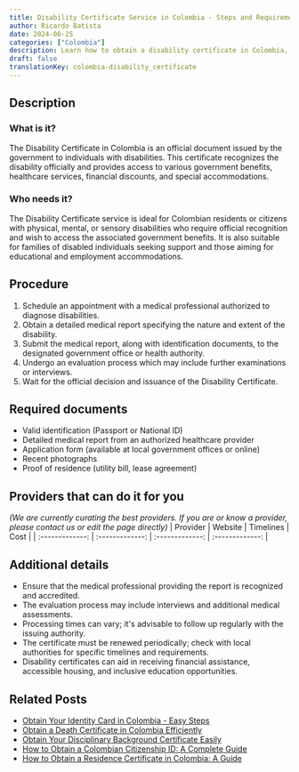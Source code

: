 ```yaml
---
title: Disability Certificate Service in Colombia - Steps and Requirements
author: Ricardo Batista
date: 2024-06-25
categories: ["Colombia"]
description: Learn how to obtain a disability certificate in Colombia, essential for accessing benefits and services. Step-by-step guide included.
draft: false
translationKey: colombia-disability_certificate
---
```


## Description
### What is it?
The Disability Certificate in Colombia is an official document issued by the government to individuals with disabilities. This certificate recognizes the disability officially and provides access to various government benefits, healthcare services, financial discounts, and special accommodations.

### Who needs it?
The Disability Certificate service is ideal for Colombian residents or citizens with physical, mental, or sensory disabilities who require official recognition and wish to access the associated government benefits. It is also suitable for families of disabled individuals seeking support and those aiming for educational and employment accommodations.

## Procedure

1. Schedule an appointment with a medical professional authorized to diagnose disabilities.
2. Obtain a detailed medical report specifying the nature and extent of the disability.
3. Submit the medical report, along with identification documents, to the designated government office or health authority.
4. Undergo an evaluation process which may include further examinations or interviews.
5. Wait for the official decision and issuance of the Disability Certificate.


## Required documents

- Valid identification (Passport or National ID)
- Detailed medical report from an authorized healthcare provider
- Application form (available at local government offices or online)
- Recent photographs
- Proof of residence (utility bill, lease agreement)


## Providers that can do it for you
_(We are currently curating the best providers. If you are or know a provider, please contact us or edit the page directly)_
| Provider        |     Website     |     Timelines    |       Cost      |
| :-------------: | :-------------: |  :-------------: | :-------------: |

## Additional details

- Ensure that the medical professional providing the report is recognized and accredited.
- The evaluation process may include interviews and additional medical assessments.
- Processing times can vary; it's advisable to follow up regularly with the issuing authority.
- The certificate must be renewed periodically; check with local authorities for specific timelines and requirements.
- Disability certificates can aid in receiving financial assistance, accessible housing, and inclusive education opportunities.




## Related Posts

- [Obtain Your Identity Card in Colombia - Easy Steps](https://tramitit.com/guides/colombia/identity_card_issuance/)
- [Obtain a Death Certificate in Colombia Efficiently](https://tramitit.com/guides/colombia/death_certificate/)
- [Obtain Your Disciplinary Background Certificate Easily](https://tramitit.com/guides/colombia/disciplinary_background_certificate/)
- [How to Obtain a Colombian Citizenship ID: A Complete Guide](https://tramitit.com/guides/colombia/citizenship_id/)
- [How to Obtain a Residence Certificate in Colombia: A Guide](https://tramitit.com/guides/colombia/residence_certificate/)